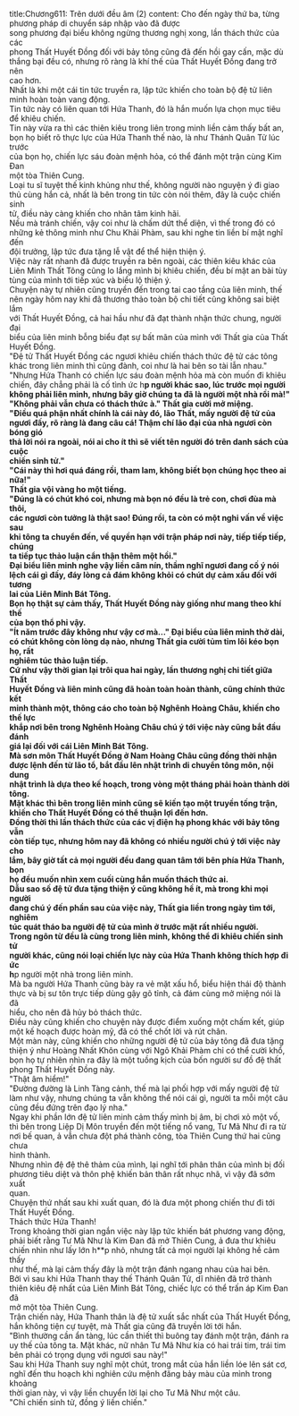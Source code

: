 title:Chương611: Trên dưới đều âm (2)
content:
Cho đến ngày thứ ba, từng phương pháp di chuyển sáp nhập vào đã được<br>song phương đại biểu không ngừng thương nghị xong, lần thách thức của các<br>phong Thất Huyết Đồng đối với bảy tông cũng đã đến hồi gay cấn, mặc dù<br>thắng bại đều có, nhưng rõ ràng là khí thế của Thất Huyết Đồng đang trở nên<br>cao hơn.<br>Nhất là khi một cái tin tức truyền ra, lập tức khiến cho toàn bộ đệ tử liên<br>minh hoàn toàn vang động.<br>Tin tức này có liên quan tới Hứa Thanh, đó là hắn muốn lựa chọn mục tiêu<br>để khiêu chiến.<br>Tin này vừa ra thì các thiên kiêu trong liên trong minh liền cảm thấy bất an,<br>bọn họ biết rõ thực lực của Hứa Thanh thế nào, là như Thánh Quân Tử lúc trước<br>của bọn họ, chiến lực sáu đoàn mệnh hỏa, có thể đánh một trận cùng Kim Đan<br>một tòa Thiên Cung.<br>Loại tu sĩ tuyệt thế kinh khủng như thế, không người nào nguyện ý đi giao<br>thủ cùng hắn cả, nhất là bên trong tin tức còn nói thêm, đây là cuộc chiến sinh<br>tử, điều này càng khiến cho nhân tâm kinh hãi.<br>Nếu mà tránh chiến, vậy coi như là chấm dứt thể diện, vì thế trong đó có<br>những kẻ thông minh như Chu Khải Phàm, sau khi nghe tin liền bí mật nghĩ đến<br>đội trưởng, lập tức đưa tặng lễ vật để thể hiện thiện ý.<br>Việc này rất nhanh đã được truyền ra bên ngoài, các thiên kiêu khác của<br>Liên Minh Thất Tông cũng lo lắng mình bị khiêu chiến, đều bí mật an bài tùy<br>tùng của mình tới tiếp xúc và biểu lộ thiện ý.<br>Chuyện này tự nhiên cũng truyền đến trong tai cao tầng của liên minh, thế<br>nên ngày hôm nay khi đã thương thảo toàn bộ chi tiết cũng không sai biệt lắm<br>với Thất Huyết Đồng, cả hai hầu như đã đạt thành nhận thức chung, người đại<br>biểu của liên minh bỗng biểu đạt sự bất mãn của mình với Thất gia của Thất<br>Huyết Đồng.<br>"Đệ tử Thất Huyết Đồng các ngươi khiêu chiến thách thức đệ tử các tông<br>khác trong liên minh thì cũng đành, coi như là hai bên so tài lẫn nhau."<br>"Nhưng Hứa Thanh có chiến lực sáu đoàn mệnh hỏa mà còn muốn đi khiêu<br>chiến, đây chẳng phải là cố tình ức h**p người khác sao, lúc trước mọi người<br>không phải liên minh, nhưng bây giờ chúng ta đã là người một nhà rồi mà!"<br>"Không phải vẫn chưa có thách thức à." Thất gia cười mở miệng.<br>"Điều quá phận nhất chính là cái này đó, lão Thất, mấy người đệ tử của<br>ngươi đấy, rõ ràng là đang câu cá! Thậm chí lão đại của nhà ngươi còn bóng gió<br>thả lời nói ra ngoài, nói ai cho ít thì sẽ viết tên người đó trên danh sách của cuộc<br>chiến sinh tử."<br>"Cái này thì hơi quá đáng rồi, tham lam, không biết bọn chúng học theo ai<br>nữa!"<br>Thất gia vội vàng ho một tiếng.<br>"Đúng là có chút khó coi, nhưng mà bọn nó đều là trẻ con, chơi đùa mà thôi,<br>các ngươi còn tưởng là thật sao! Đúng rồi, ta còn có một nghi vấn về việc sau<br>khi tông ta chuyển đến, về quyền hạn với trận pháp nơi này, tiếp tiếp tiếp, chúng<br>ta tiếp tục thảo luận cẩn thận thêm một hồi."<br>Đại biểu liên minh nghe vậy liền câm nín, thầm nghĩ ngươi đang cố ý nói<br>lệch cái gì đấy, đáy lòng cả đám không khỏi có chút dự cảm xấu đối với tương<br>lai của Liên Minh Bát Tông.<br>Bọn họ thật sự cảm thấy, Thất Huyết Đồng này giống như mang theo khí thế<br>của bọn thổ phỉ vậy.<br>"Ít năm trước đây không như vậy cơ mà..." Đại biểu của liên minh thở dài,<br>có chút không còn lòng dạ nào, nhưng Thất gia cười tủm tỉm lôi kéo bọn họ, rất<br>nghiêm túc thảo luận tiếp.<br>Cứ như vậy thời gian lại trôi qua hai ngày, lần thương nghị chi tiết giữa Thất<br>Huyết Đồng và liên minh cũng đã hoàn toàn hoàn thành, cũng chính thức kết<br>minh thành một, thông cáo cho toàn bộ Nghênh Hoàng Châu, khiến cho thế lực<br>khắp nơi bên trong Nghênh Hoàng Châu chú ý tới việc này cũng bắt đầu đánh<br>giá lại đối với cái Liên Minh Bát Tông.<br>Mà sơn môn Thất Huyết Đồng ở Nam Hoàng Châu cũng đồng thời nhận<br>được lệnh đến từ lão tổ, bắt đầu lên nhật trình di chuyển tông môn, nội dung<br>nhật trình là dựa theo kế hoạch, trong vòng một tháng phải hoàn thành dời tông.<br>Mặt khác thì bên trong liên minh cũng sẽ kiến tạo một truyền tống trận,<br>khiến cho Thất Huyết Đồng có thể thuận lợi đến hơn.<br>Đồng thời thì lần thách thức của các vị điện hạ phong khác với bảy tông vẫn<br>còn tiếp tục, nhưng hôm nay đã không có nhiều người chú ý tới việc này cho<br>lắm, bây giờ tất cả mọi người đều đang quan tâm tới bên phía Hứa Thanh, bọn<br>họ đều muốn nhìn xem cuối cùng hắn muốn thách thức ai.<br>Dẫu sao số đệ tử đưa tặng thiện ý cũng không hề ít, mà trong khi mọi người<br>đang chú ý đến phần sau của việc này, Thất gia liền trong ngày tìm tới, nghiêm<br>túc quát tháo ba người đệ tử của mình ở trước mặt rất nhiều người.<br>Trong ngôn từ đều là cùng trong liên minh, không thể đi khiêu chiến sinh tử<br>người khác, cũng nói loại chiến lực này của Hứa Thanh không thích hợp đi ức<br>h**p người một nhà trong liên minh.<br>Mà ba người Hứa Thanh cũng bày ra vẻ mặt xấu hổ, biểu hiện thái độ thành<br>thực và bị sư tôn trực tiếp dùng gậy gõ tỉnh, cả đám cùng mở miệng nói là đã<br>hiểu, cho nên đã hủy bỏ thách thức.<br>Điều này cũng khiến cho chuyện này được điểm xuống một chấm kết, giúp<br>một kế hoạch được hoàn mỹ, đã có thể chốt lời và rút chân.<br>Một màn này, cũng khiến cho những người đệ tử của bảy tông đã đưa tặng<br>thiện ý như Hoàng Nhất Khôn cùng với Ngô Khải Phàm chỉ có thể cười khổ,<br>bọn họ tự nhiên nhìn ra đây là một tuồng kịch của bốn người sư đồ đệ thất<br>phong Thất Huyết Đồng này.<br>"Thật âm hiểm!"<br>"Đường đường là Linh Tàng cảnh, thế mà lại phối hợp với mấy người đệ tử<br>làm như vậy, nhưng chúng ta vẫn không thể nói cái gì, người ta mỗi một câu<br>cũng đều đứng trên đạo lý nha."<br>Ngay khi phần lớn đệ tử liên minh cảm thấy mình bị âm, bị chơi xỏ một vố,<br>thì bên trong Liệp Dị Môn truyền đến một tiếng nổ vang, Tư Mã Như đi ra từ<br>nơi bế quan, ả vẫn chưa đột phá thành công, tòa Thiên Cung thứ hai cũng chưa<br>hình thành.<br>Nhưng nhìn đệ đệ thê thảm của mình, lại nghĩ tới phân thân của mình bị đối<br>phương tiêu diệt và thôn phệ khiến bản thân rất nhục nhã, vì vậy đã sớm xuất<br>quan.<br>Chuyện thứ nhất sau khi xuất quan, đó là đưa một phong chiến thư đi tới<br>Thất Huyết Đồng.<br>Thách thức Hứa Thanh!<br>Trong khoảng thời gian ngắn việc này lập tức khiến bát phương vang động,<br>phải biết rằng Tư Mã Như là Kim Đan đã mở Thiên Cung, ả đưa thư khiêu<br>chiến nhìn như lấy lớn h**p nhỏ, nhưng tất cả mọi người lại không hề cảm thấy<br>như thế, mà lại cảm thấy đây là một trận đánh ngang nhau của hai bên.<br>Bởi vì sau khi Hứa Thanh thay thế Thánh Quân Tử, dĩ nhiên đã trở thành<br>thiên kiêu đệ nhất của Liên Minh Bát Tông, chiếc lực có thể trấn áp Kim Đan đã<br>mở một tòa Thiên Cung.<br>Trận chiến này, Hứa Thanh thân là đệ tử xuất sắc nhất của Thất Huyết Đồng,<br>hắn không tiện cự tuyệt, mà Thất gia cũng đã truyền lời tới hắn.<br>"Bình thường cần ẩn tàng, lúc cần thiết thì buông tay đánh một trận, đánh ra<br>uy thế của tông ta. Mặt khác, nữ nhân Tư Mã Như kia có hai trái tim, trái tim<br>bên phải có trọng dụng với ngươi sau này!"<br>Sau khi Hứa Thanh suy nghĩ một chút, trong mắt của hắn liền lóe lên sát cơ,<br>nghĩ đến thu hoạch khi nghiên cứu mệnh đăng bảy màu của mình trong khoảng<br>thời gian này, vì vậy liền chuyển lời lại cho Tư Mã Như một câu.<br>"Chỉ chiến sinh tử, đồng ý liền chiến."